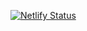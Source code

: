 [![Netlify Status](https://api.netlify.com/api/v1/badges/7985b00e-3152-4925-baec-959fffce81b8/deploy-status)](https://app.netlify.com/sites/friendly-roentgen-f726ec/deploys)
